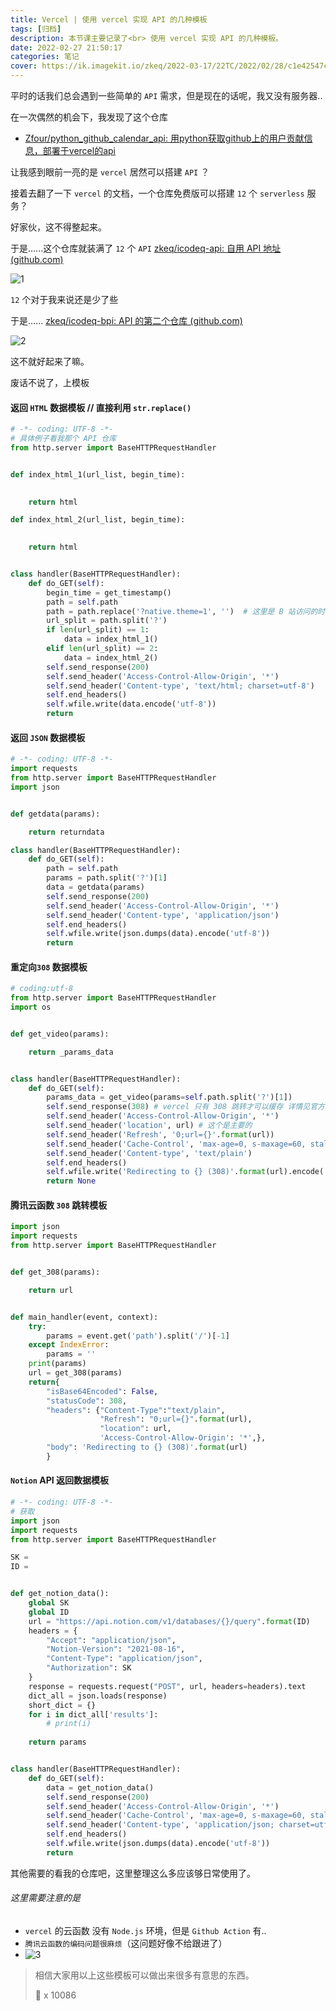 ```yaml
---
title: Vercel | 使用 vercel 实现 API 的几种模板
tags: [归档]
description: 本节课主要记录了<br> 使用 vercel 实现 API 的几种模板。
date: 2022-02-27 21:50:17
categories: 笔记
cover: https://ik.imagekit.io/zkeq/2022-03-17/22TC/2022/02/28/c1e42547c69c5.png
---
```


平时的话我们总会遇到一些简单的 `API` 需求，但是现在的话呢，我又没有服务器..

在一次偶然的机会下，我发现了这个仓库

- [Zfour/python_github_calendar_api: 用python获取github上的用户贡献信息，部署于vercel的api](https://github.com/Zfour/python_github_calendar_api)

让我感到眼前一亮的是 `vercel` 居然可以搭建 `API` ？

接着去翻了一下 `vercel` 的文档，一个仓库免费版可以搭建 `12` 个 `serverless` 服务？

好家伙，这不得整起来。

于是......这个仓库就装满了 `12` 个 `API`  [zkeq/icodeq-api: 自用 API 地址 (github.com)](https://github.com/zkeq/icodeq-api)

![1](https://ik.imagekit.io/zkeq/2022-03-17/22TC/2022/02/28/a6ac00437a464.png)

`12` 个对于我来说还是少了些

于是...... [zkeq/icodeq-bpi: API 的第二个仓库 (github.com)](https://github.com/zkeq/icodeq-bpi)

![2](https://ik.imagekit.io/zkeq/2022-03-17/22TC/2022/02/28/f167ecc65d64d.png)

这不就好起来了嘛。

废话不说了，上模板

#### 返回 `HTML` 数据模板 // 直接利用 `str.replace()`

```python
# -*- coding: UTF-8 -*-
# 具体例子看我那个 API 仓库
from http.server import BaseHTTPRequestHandler


def index_html_1(url_list, begin_time):

    
    return html

def index_html_2(url_list, begin_time):

    
    return html


class handler(BaseHTTPRequestHandler):
    def do_GET(self):
        begin_time = get_timestamp()
        path = self.path
        path = path.replace('?native.theme=1', '')  # 这里是 B 站访问的时候多加的链接...
        url_split = path.split('?')
        if len(url_split) == 1:
            data = index_html_1()
        elif len(url_split) == 2:
            data = index_html_2()
        self.send_response(200)
        self.send_header('Access-Control-Allow-Origin', '*')
        self.send_header('Content-type', 'text/html; charset=utf-8')
        self.end_headers()
        self.wfile.write(data.encode('utf-8'))
        return

```

#### 返回 `JSON` 数据模板

```python
# -*- coding: UTF-8 -*-
import requests
from http.server import BaseHTTPRequestHandler
import json


def getdata(params):

    return returndata

class handler(BaseHTTPRequestHandler):
    def do_GET(self):
        path = self.path
        params = path.split('?')[1]
        data = getdata(params)
        self.send_response(200)
        self.send_header('Access-Control-Allow-Origin', '*')
        self.send_header('Content-type', 'application/json')
        self.end_headers()
        self.wfile.write(json.dumps(data).encode('utf-8'))
        return
```

#### 重定向`308` 数据模板

```python
# coding:utf-8
from http.server import BaseHTTPRequestHandler
import os


def get_video(params):

    return _params_data


class handler(BaseHTTPRequestHandler):
    def do_GET(self):
        params_data = get_video(params=self.path.split('?')[1])
        self.send_response(308) # vercel 只有 308 跳转才可以缓存 详情见官方文档
        self.send_header('Access-Control-Allow-Origin', '*')
        self.send_header('location', url) # 这个是主要的
        self.send_header('Refresh', '0;url={}'.format(url))
        self.send_header('Cache-Control', 'max-age=0, s-maxage=60, stale-while-revalidate=3600') # vercel 缓存
        self.send_header('Content-type', 'text/plain')
        self.end_headers()
        self.wfile.write('Redirecting to {} (308)'.format(url).encode('utf-8'))  # 这里无所谓
        return None
```

#### 腾讯云函数 `308` 跳转模板

```python
import json
import requests
from http.server import BaseHTTPRequestHandler


def get_308(params):

    return url


def main_handler(event, context):
    try:
        params = event.get('path').split('/')[-1]
    except IndexError:
        params = ''
    print(params)
    url = get_308(params)
    return{
        "isBase64Encoded": False,
        "statusCode": 308,
        "headers": {"Content-Type":"text/plain",
                    "Refresh": "0;url={}".format(url),
                    "location": url,
                    'Access-Control-Allow-Origin': '*',},
        "body": 'Redirecting to {} (308)'.format(url)
        }
```

#### `Notion` API 返回数据模板

```python
# -*- coding: UTF-8 -*-
# 获取
import json
import requests
from http.server import BaseHTTPRequestHandler

SK = 
ID = 


def get_notion_data():
    global SK
    global ID
    url = "https://api.notion.com/v1/databases/{}/query".format(ID)
    headers = {
        "Accept": "application/json",
        "Notion-Version": "2021-08-16",
        "Content-Type": "application/json",
        "Authorization": SK
    }
    response = requests.request("POST", url, headers=headers).text
    dict_all = json.loads(response)
    short_dict = {}
    for i in dict_all['results']:
        # print(i)
        
    return params


class handler(BaseHTTPRequestHandler):
    def do_GET(self):
        data = get_notion_data()
        self.send_response(200)
        self.send_header('Access-Control-Allow-Origin', '*')
        self.send_header('Cache-Control', 'max-age=0, s-maxage=60, stale-while-revalidate')
        self.send_header('Content-type', 'application/json; charset=utf-8')
        self.end_headers()
        self.wfile.write(json.dumps(data).encode('utf-8'))
        return

```

其他需要的看我的仓库吧，这里整理这么多应该够日常使用了。

###### 这里需要注意的是

- `vercel` 的云函数 没有 `Node.js` 环境，但是 `Github Action` 有..
- `腾讯云函数的编码问题很麻烦`（这问题好像不给跟进了）
- ![3](https://ik.imagekit.io/zkeq/2022-03-17/22TC/2022/02/28/188e79d4ba942.png)

> 相信大家用以上这些模板可以做出来很多有意思的东西。
>
> 🚀 x 10086 
